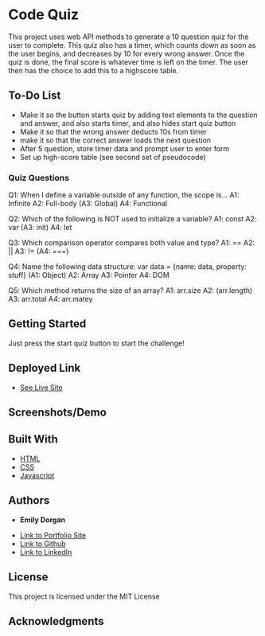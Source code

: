 # Code Quiz

This project uses web API methods to generate a 10 question quiz for the user to complete. This quiz also has a timer, which counts down as soon as the user begins,
and decreases by 10 for every wrong answer. Once the quiz is done, the final score is whatever time is left on the timer. The user then has the choice to add this to a highscore table.

## To-Do List

* Make it so the button starts quiz by adding text elements to the question and answer, and also starts timer, and also hides start quiz button
* Make it so that the wrong answer deducts 10s from timer
* make it so that the correct answer loads the next question
* After 5 question, store timer data and prompt user to enter form
* Set up high-score table (see second set of pseudocode)

### Quiz Questions

Q1: When I define a variable outside of any function, the scope is...
A1: Infinite A2: Full-body (A3: Global) A4: Functional

Q2: Which of the following is NOT used to initialize a variable?
A1: const A2: var (A3: init) A4: let

Q3: Which comparison operator compares both value and type?
A1: == A2: || A3: != (A4: ===)

Q4: Name the following data structure: var data = {name: data, property: stuff}
(A1: Object) A2: Array A3: Pointer A4: DOM

Q5: Which method returns the size of an array?
A1: arr.size A2: (arr.length) A3: arr.total A4: arr.matey

## Getting Started

Just press the start quiz button to start the challenge!

## Deployed Link

* [See Live Site](https://emdorgan.github.io/code-quiz/)

## Screenshots/Demo


## Built With

* [HTML](https://developer.mozilla.org/en-US/docs/Web/HTML)
* [CSS](https://developer.mozilla.org/en-US/docs/Web/CSS)
* [Javascript](https://developer.mozilla.org/en-US/docs/Web/JavaScript)


## Authors

* **Emily Dorgan** 

- [Link to Portfolio Site](https://emdorgan.github.io/portfolio/)
- [Link to Github](https://github.com/emdorgan)
- [Link to LinkedIn](https://www.linkedin.com/in/emily-dorgan/)

## License

This project is licensed under the MIT License 

## Acknowledgments
